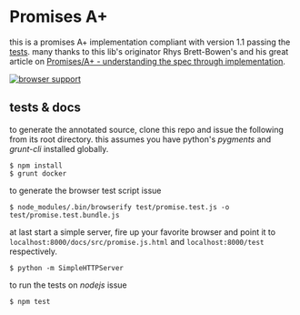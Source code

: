 
Promises A+
===========

this is a promises A+ implementation compliant with version 1.1 passing the [tests][2].
many thanks to this lib's originator Rhys Brett-Bowen's and his great article on [Promises/A+ - understanding the spec through implementation][1].

[![browser support](https://ci.testling.com/espretto/promise.png)](https://ci.testling.com/espretto/promise)

[1]: http://modernjavascript.blogspot.de/2013/08/promisesa-understanding-by-doing.html
[2]: https://github.com/promises-aplus/promises-tests

tests & docs
------------

to generate the annotated source, clone this repo and issue the following from its root directory.
this assumes you have python's _pygments_ and _grunt-cli_ installed globally.
```
$ npm install
$ grunt docker
```
to generate the browser test script issue
```
$ node_modules/.bin/browserify test/promise.test.js -o test/promise.test.bundle.js
```
at last start a simple server, fire up your favorite browser and point it to `localhost:8000/docs/src/promise.js.html` and `localhost:8000/test` respectively.
```
$ python -m SimpleHTTPServer
```
to run the tests on _nodejs_ issue
```
$ npm test
```